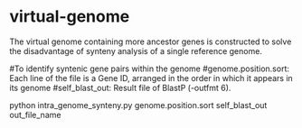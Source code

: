 # virtual-genome
The virtual genome containing more ancestor genes is constructed to solve the disadvantage of synteny analysis of a single reference genome.

#To identify syntenic gene pairs within the genome
#genome.position.sort: Each line of the file is a Gene ID, arranged in the order in which it appears in its genome
#self_blast_out: Result file of BlastP (-outfmt 6).

python intra_genome_synteny.py genome.position.sort self_blast_out out_file_name



